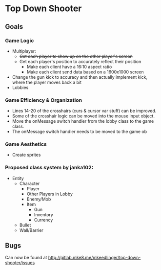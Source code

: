 # Top Down Shooter

## Goals

### Game Logic
- Multiplayer:
    - ~~Get each player to show up on the other player's screen~~
    - Get each player's position to accurately reflect their position
        - Make each client have a 16:10 aspect ratio
        - Make each client send data based on a 1600x1000 screen
- Change the gun kick to accuracy and then actually implement kick, where the player moves back a bit
- Lobbies

### Game Efficiency & Organization
- Lines 14-20 of the crosshairs (curs & cursor var stuff) can be improved.
- Some of the crosshair logic can be moved into the mouse input object.
- Move the onMessage switch handler from the lobby class to the game class.
- The onMessage switch handler needs to be moved to the game ob

### Game Aesthetics
- Create sprites

### Proposed class system by janka102:
 - Entity
    - Character
        - Player
        - Other Players in Lobby
        - Enemy/Mob
	    - Item
	        - Gun
	        - Inventory
	        - Currency
    - Bullet
    - Wall/Barrier

## Bugs
Can now be found at http://gitlab.mke8.me/mkeedlinger/top-down-shooter/issues